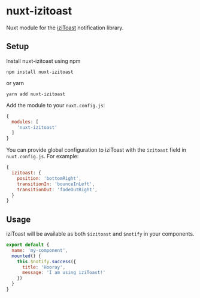 # nuxt-izitoast

Nuxt module for the [iziToast](http://izitoast.marcelodolce.com/) notification library.

## Setup

Install nuxt-izitoast using npm

    npm install nuxt-izitoast

or yarn

    yarn add nuxt-izitoast

Add the module to your `nuxt.config.js`:

```js
{
  modules: [
    'nuxt-izitoast'    
  ]
}

```

You can provide global configuration to iziToast with the `izitoast` field in `nuxt.config.js`. For example:

```js
{
  izitoast: {
    position: 'bottomRight',
    transitionIn: 'bounceInLeft',
    transitionOut: 'fadeOutRight',
  }
}
```

## Usage

iziToast will be available as both `$izitoast` and `$notify` in your components.

```js
export default {
  name: 'my-component',
  mounted() {
    this.$notify.success({
      title: 'Hooray',
      message: 'I am using iziToast!'
    })
  }
}

```
